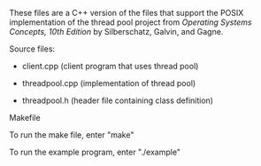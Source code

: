 These files are a C++ version of the files that support the POSIX
implementation of the thread pool project from *Operating Systems
Concepts, 10th Edition* by Silberschatz, Galvin, and Gagne.

Source files:

- client.cpp (client program that uses thread pool)

- threadpool.cpp (implementation of thread pool)

- threadpool.h (header file containing class definition)

Makefile

To run the make file, enter "make"

To run the example program, enter "./example"
